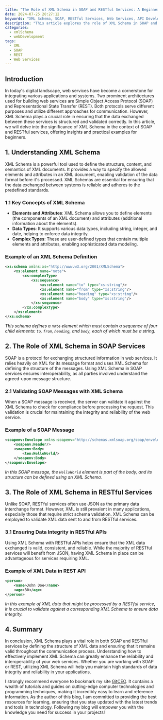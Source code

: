```yaml
---
title: "The Role of XML Schema in SOAP and RESTful Services: A Beginner’s Perspective"
date: 2024-07-25 20:27:12
keywords: "XML Schema, SOAP, RESTful Services, Web Services, API Development"
description: "This article explores the role of XML Schema in SOAP and RESTful services, detailing its significance in defining data structures, validating XML documents, and ensuring interoperability between different systems. It provides a beginner-friendly guide to understanding how XML Schema interacts with these web services, complete with practical examples and step-by-step instructions. Aimed at developers and those interested in web services, this guide aims to enhance your understanding of XML Schema and its vital role in modern web development."
categories:
  - xmlSchema
  - webDevelopment
tags:
  - XML
  - SOAP
  - REST
  - Web Services
---
```


## Introduction

In today's digital landscape, web services have become a cornerstone for integrating various applications and systems. Two prominent architectures used for building web services are Simple Object Access Protocol (SOAP) and Representational State Transfer (REST). Both protocols serve different purposes and utilize different approaches for communication. However, XML Schema plays a crucial role in ensuring that the data exchanged between these services is structured and validated correctly. In this article, we will delve into the significance of XML Schema in the context of SOAP and RESTful services, offering insights and practical examples for beginners.

<!-- more -->

## 1. Understanding XML Schema

XML Schema is a powerful tool used to define the structure, content, and semantics of XML documents. It provides a way to specify the allowed elements and attributes in an XML document, enabling validation of the data format before it's processed. XML Schemas are essential for ensuring that the data exchanged between systems is reliable and adheres to the predefined standards.

### 1.1 Key Concepts of XML Schema

- **Elements and Attributes**: XML Schema allows you to define elements (the components of an XML document) and attributes (additional information about the elements).
- **Data Types**: It supports various data types, including string, integer, and date, helping to enforce data integrity.
- **Complex Types**: These are user-defined types that contain multiple elements and attributes, enabling sophisticated data modeling.

### Example of an XML Schema Definition

```xml
<xs:schema xmlns:xs="http://www.w3.org/2001/XMLSchema">
    <xs:element name="note">
        <xs:complexType>
            <xs:sequence>
                <xs:element name="to" type="xs:string"/>
                <xs:element name="from" type="xs:string"/>
                <xs:element name="heading" type="xs:string"/>
                <xs:element name="body" type="xs:string"/>
            </xs:sequence>
        </xs:complexType>
    </xs:element>
</xs:schema>
```
*This schema defines a `note` element which must contain a sequence of four child elements: `to`, `from`, `heading`, and `body`, each of which must be a string.*

## 2. The Role of XML Schema in SOAP Services

SOAP is a protocol for exchanging structured information in web services. It relies heavily on XML for its message format and uses XML Schema for defining the structure of the messages. Using XML Schema in SOAP services ensures interoperability, as all parties involved understand the agreed-upon message structure.

### 2.1 Validating SOAP Messages with XML Schema

When a SOAP message is received, the server can validate it against the XML Schema to check for compliance before processing the request. This validation is crucial for maintaining the integrity and reliability of the web service.

### Example of a SOAP Message

```xml
<soapenv:Envelope xmlns:soapenv="http://schemas.xmlsoap.org/soap/envelope/" xmlns:tem="http://tempuri.org/">
    <soapenv:Header/>
    <soapenv:Body>
        <tem:HelloWorld/>
    </soapenv:Body>
</soapenv:Envelope>
```

*In this SOAP message, the `HelloWorld` element is part of the body, and its structure can be defined using an XML Schema.*

## 3. The Role of XML Schema in RESTful Services

Unlike SOAP, RESTful services often use JSON as the primary data interchange format. However, XML is still prevalent in many applications, especially those that require strict schema validation. XML Schema can be employed to validate XML data sent to and from RESTful services.

### 3.1 Ensuring Data Integrity in RESTful APIs

Using XML Schema with RESTful APIs helps ensure that the XML data exchanged is valid, consistent, and reliable. While the majority of RESTful services will benefit from JSON, having XML Schema in place can be advantageous for services requiring XML.

### Example of XML Data in REST API

```xml
<person>
    <name>John Doe</name>
    <age>30</age>
</person>
```

*In this example of XML data that might be processed by a RESTful service, it is crucial to validate against a corresponding XML Schema to ensure data integrity.*

## 4. Summary

In conclusion, XML Schema plays a vital role in both SOAP and RESTful services by defining the structure of XML data and ensuring that it remains valid throughout the communication process. Understanding how to effectively implement XML Schema can greatly enhance the reliability and interoperability of your web services. Whether you are working with SOAP or REST, utilizing XML Schema will help you maintain high standards of data integrity and reliability in your applications.

I strongly recommend everyone to bookmark my site [GitCEO](https://gitceo.com). It contains a wealth of tutorials and guides on cutting-edge computer technologies and programming techniques, making it incredibly easy to learn and reference information. As the author of this blog, I am committed to providing the best resources for learning, ensuring that you stay updated with the latest trends and tools in technology. Following my blog will empower you with the knowledge you need for success in your projects!
